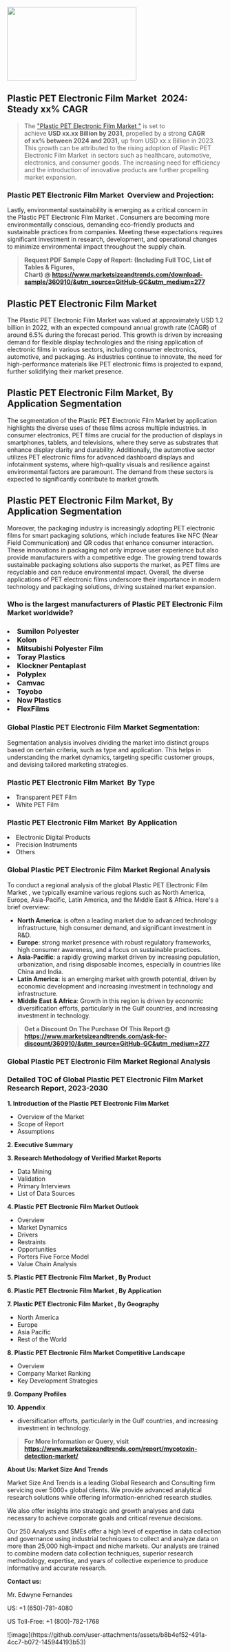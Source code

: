 <p><img class="alignnone size-medium wp-image-20088" src="https://ffe5etoiles.com/wp-content/uploads/2024/12/MST1-300x171.png" alt="" width="300" height="171" /></p><h2 id="ember46" class="ember-view reader-text-block__heading-2">Plastic PET Electronic Film Market &nbsp;2024: Steady&nbsp;xx% CAGR</h2><blockquote id="ember47" class="ember-view reader-text-block__blockquote">The&nbsp;<a class="app-aware-link " href="https://www.marketsizeandtrends.com/download-sample/360910/&utm_source=GitHub-GC&utm_medium=277" target="_blank" data-test-app-aware-link="">"Plastic PET Electronic Film Market "</a>&nbsp;is set to achieve&nbsp;<strong>USD&nbsp;xx.xx&nbsp;Billion by 2031,</strong>&nbsp;propelled by a strong&nbsp;<strong>CAGR of&nbsp;xx% between 2024 and 2031,</strong>&nbsp;up from USD xx.x Billion in 2023. This growth can be attributed to the rising adoption of&nbsp;Plastic PET Electronic Film Market &nbsp;in sectors such as healthcare, automotive, electronics, and consumer goods. The increasing need for efficiency and the introduction of innovative products are further propelling market expansion.</blockquote><h3 id="ember48" class="ember-view reader-text-block__heading-3">Plastic PET Electronic Film Market &nbsp;Overview and Projection:</h3><p id="ember49" class="ember-view reader-text-block__paragraph">Lastly, environmental sustainability is emerging as a critical concern in the&nbsp;Plastic PET Electronic Film Market . Consumers are becoming more environmentally conscious, demanding eco-friendly products and sustainable practices from companies. Meeting these expectations requires significant investment in research, development, and operational changes to minimize environmental impact throughout the supply chain.</p><blockquote id="ember50" class="ember-view reader-text-block__blockquote"><strong>Request PDF Sample Copy of Report: (Including Full TOC, List of Tables &amp; Figures, Chart)&nbsp;@&nbsp;<strong><a href="https://www.marketsizeandtrends.com/download-sample/360910/&utm_source=GitHub-GC&utm_medium=277" target="_blank">https://www.marketsizeandtrends.com/download-sample/360910/&utm_source=GitHub-GC&utm_medium=277</a></strong></strong></blockquote><h3 class=""> <h2>Plastic PET Electronic Film Market</h2><p>The Plastic PET Electronic Film Market was valued at approximately USD 1.2 billion in 2022, with an expected compound annual growth rate (CAGR) of around 6.5% during the forecast period. This growth is driven by increasing demand for flexible display technologies and the rising application of electronic films in various sectors, including consumer electronics, automotive, and packaging. As industries continue to innovate, the need for high-performance materials like PET electronic films is projected to expand, further solidifying their market presence.</p><h2>Plastic PET Electronic Film Market, By Application Segmentation</h2><p>The segmentation of the Plastic PET Electronic Film Market by application highlights the diverse uses of these films across multiple industries. In consumer electronics, PET films are crucial for the production of displays in smartphones, tablets, and televisions, where they serve as substrates that enhance display clarity and durability. Additionally, the automotive sector utilizes PET electronic films for advanced dashboard displays and infotainment systems, where high-quality visuals and resilience against environmental factors are paramount. The demand from these sectors is expected to significantly contribute to market growth.</p><h2>Plastic PET Electronic Film Market, By Application Segmentation</h2><p>Moreover, the packaging industry is increasingly adopting PET electronic films for smart packaging solutions, which include features like NFC (Near Field Communication) and QR codes that enhance consumer interaction. These innovations in packaging not only improve user experience but also provide manufacturers with a competitive edge. The growing trend towards sustainable packaging solutions also supports the market, as PET films are recyclable and can reduce environmental impact. Overall, the diverse applications of PET electronic films underscore their importance in modern technology and packaging solutions, driving sustained market expansion.</p></h3><h3 id="" class="">Who is the largest manufacturers of&nbsp;Plastic PET Electronic Film Market  worldwide?</h3><h3 class=""></Li><Li>Sumilon Polyester</Li><Li> Kolon</Li><Li> Mitsubishi Polyester Film</Li><Li> Toray Plastics</Li><Li> Klockner Pentaplast</Li><Li> Polyplex</Li><Li> Camvac</Li><Li> Toyobo</Li><Li> Now Plastics</Li><Li> FlexFilms</h3><h3 id="ember53" class="ember-view reader-text-block__heading-3">Global&nbsp;Plastic PET Electronic Film Market  Segmentation:</h3><p id="ember54" class="ember-view reader-text-block__paragraph">Segmentation analysis involves dividing the market into distinct groups based on certain criteria, such as type and application. This helps in understanding the market dynamics, targeting specific customer groups, and devising tailored marketing strategies.</p><h3 id="" class="">Plastic PET Electronic Film Market &nbsp;By Type</h3><p></Li><Li>Transparent PET Film</Li><Li> White PET Film</p><h3 id="" class="">Plastic PET Electronic Film Market &nbsp;By Application</h3><p class=""></Li><Li>Electronic Digital Products</Li><Li> Precision Instruments</Li><Li> Others</p><h3 id="ember62" class="ember-view reader-text-block__heading-3">Global Plastic PET Electronic Film Market  Regional Analysis</h3><p id="ember63" class="ember-view reader-text-block__paragraph">To conduct a regional analysis of the global Plastic PET Electronic Film Market , we typically examine various regions such as North America, Europe, Asia-Pacific, Latin America, and the Middle East &amp; Africa. Here's a brief overview:</p><ul><li><strong>North America</strong>: is often a leading market due to advanced technology infrastructure, high consumer demand, and significant investment in R&amp;D.</li><li><strong>Europe</strong>: strong market presence with robust regulatory frameworks, high consumer awareness, and a focus on sustainable practices.</li><li><strong>Asia-Pacific</strong>: a rapidly growing market driven by increasing population, urbanization, and rising disposable incomes, especially in countries like China and India.</li><li><strong>Latin America</strong>: is an emerging market with growth potential, driven by economic development and increasing investment in technology and infrastructure.</li><li><strong>Middle East &amp; Africa</strong>: Growth in this region is driven by economic diversification efforts, particularly in the Gulf countries, and increasing investment in technology.</li></ul><blockquote id="ember61" class="ember-view reader-text-block__blockquote"><strong>Get a Discount On The Purchase Of This Report @ <strong><a href="https://html-cleaner.com/" target="">https://www.marketsizeandtrends.com/ask-for-discount/360910/&utm_source=GitHub-GC&utm_medium=277</a></strong></strong></blockquote><h3 id="ember62" class="ember-view reader-text-block__heading-3">Global Plastic PET Electronic Film Market  Regional Analysis</h3><h3 id="" class="">Detailed TOC of Global Plastic PET Electronic Film Market  Research Report, 2023-2030</h3><p id="" class=""><strong>1. Introduction of the Plastic PET Electronic Film Market </strong></p><ul><li>Overview of the Market</li><li>Scope of Report</li><li>Assumptions</li></ul><p id="" class=""><strong>2. Executive Summary</strong></p><p id="" class=""><strong>3. Research Methodology of Verified Market Reports</strong></p><ul><li>Data Mining</li><li>Validation</li><li>Primary Interviews</li><li>List of Data Sources</li></ul><p id="" class=""><strong>4. Plastic PET Electronic Film Market  Outlook</strong></p><ul><li>Overview</li><li>Market Dynamics</li><li>Drivers</li><li>Restraints</li><li>Opportunities</li><li>Porters Five Force Model</li><li>Value Chain Analysis</li></ul><p id="" class=""><strong>5. Plastic PET Electronic Film Market , By Product</strong></p><p id="" class=""><strong>6. Plastic PET Electronic Film Market , By Application</strong></p><p id="" class=""><strong>7. Plastic PET Electronic Film Market , By Geography</strong></p><ul><li>North America</li><li>Europe</li><li>Asia Pacific</li><li>Rest of the World</li></ul><p id="" class=""><strong>8. Plastic PET Electronic Film Market  Competitive Landscape</strong></p><ul><li>Overview</li><li>Company Market Ranking</li><li>Key Development Strategies</li></ul><p id="" class=""><strong>9. Company Profiles</strong></p><p id="" class=""><strong>10. Appendix</strong></p><ul><li>diversification efforts, particularly in the Gulf countries, and increasing investment in technology.</li></ul><blockquote id="ember65" class="ember-view reader-text-block__blockquote"><strong>For More Information or Query, visit <strong><strong><a href="https://html-cleaner.com/" target="">https://www.marketsizeandtrends.com/report/mycotoxin-detection-market/</a></strong></strong></strong></blockquote><p id="" class=""><strong>About Us: Market Size And Trends</strong></p><p id="" class="">Market Size And Trends is a leading Global Research and Consulting firm servicing over 5000+ global clients. We provide advanced analytical research solutions while offering information-enriched research studies.</p><p id="" class="">We also offer insights into strategic and growth analyses and data necessary to achieve corporate goals and critical revenue decisions.</p><p id="" class="">Our 250 Analysts and SMEs offer a high level of expertise in data collection and governance using industrial techniques to collect and analyze data on more than 25,000 high-impact and niche markets. Our analysts are trained to combine modern data collection techniques, superior research methodology, expertise, and years of collective experience to produce informative and accurate research.</p><p id="" class=""><strong>Contact us:</strong></p><p id="" class="">Mr. Edwyne Fernandes</p><p id="" class="">US: +1 (650)-781-4080</p><p id="" class="">US Toll-Free: +1 (800)-782-1768</p>
![image](https://github.com/user-attachments/assets/b8b4ef52-491a-4cc7-b072-145944193b53)
